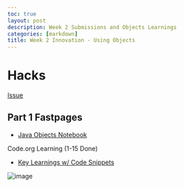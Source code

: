 ```yaml
---
toc: true
layout: post
description: Week 2 Submissions and Objects Learnings
categories: [markdown]
title: Week 2 Innovation - Using Objects
---
```


# Hacks

[Issue](https://github.com/kar722/fastpages/issues/4)

## Part 1 Fastpages

- [Java Objects Notebook](https://kar722.github.io/fastpages/2022/04/09/Java-Objects-Juypter-Notebook.html)

Code.org Learning (1-15 Done)

- [Key Learnings w/ Code Snippets](https://kar722.github.io/fastpages/markdown/2022/08/21/Code.org-learnings.html)

![image](https://user-images.githubusercontent.com/72475804/188256044-da17caf6-765a-4037-88ab-d347bae9feac.png)
